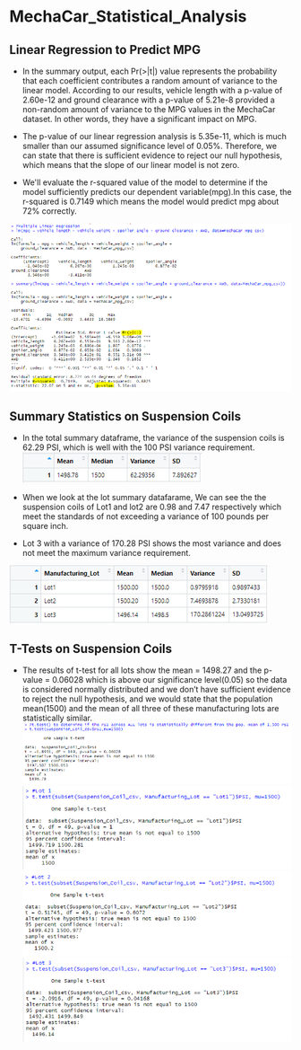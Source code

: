 # MechaCar_Statistical_Analysis

## Linear Regression to Predict MPG

- In the summary output, each Pr(>|t|) value represents the probability that each coefficient contributes a random amount of variance to the linear model. According to our results, vehicle length with a p-value of 2.60e-12 and ground clearance with a p-value of 5.21e-8 provided a non-random amount of variance to the MPG values in the MechaCar dataset. In other words, they have a significant impact on MPG.

- The p-value of our linear regression analysis is 5.35e-11, which is much smaller than our assumed significance level of 0.05%. Therefore, we can state that there is sufficient evidence to reject our null hypothesis, which means that the slope of our linear model is not zero.

- We'll evaluate the r-squared value of the model to determine if the model sufficiently predicts our dependent variable(mpg).In this case, the r-squared is 0.7149 which means the model would predict mpg about 72% correctly.

![Dev1.PNG](https://github.com/tjavaheripour/MechaCar_Statistical_Analysis/blob/main/images/Dev1.PNG)

## Summary Statistics on Suspension Coils

-	In the total summary dataframe, the variance of the suspension coils is 62.29 PSI, which is well with the 100 PSI variance requirement.
![total_summary.PNG](https://github.com/tjavaheripour/MechaCar_Statistical_Analysis/blob/main/images/total_summary.PNG)


-	When we look at the lot summary datafarame, We can see the the suspension coils of Lot1 and lot2 are 0.98 and 7.47 respectively which meet the standards of not exceeding a variance of 100 pounds per square inch.
-	Lot 3 with a variance of 170.28 PSI shows the most variance and does not meet the maximum variance requirement.

![lot_summary.PNG](https://github.com/tjavaheripour/MechaCar_Statistical_Analysis/blob/main/images/lot_summary.PNG)

## T-Tests on Suspension Coils

- The results of t-test for all lots show the mean = 1498.27 and the p-value = 0.06028 which is above our significance level(0.05) so the data is considered normally distributed and we don’t have sufficient evidence to reject the null hypothesis, and we would state that the population mean(1500) and the mean of all three of these manufacturing lots are statistically similar.
![T_test_all_lots.PNG](https://github.com/tjavaheripour/MechaCar_Statistical_Analysis/blob/main/images/T_test_all_lots.PNG)
![lot1.PNG](https://github.com/tjavaheripour/MechaCar_Statistical_Analysis/blob/main/images/lot1.PNG)
![lot2.PNG](https://github.com/tjavaheripour/MechaCar_Statistical_Analysis/blob/main/images/lot2.PNG)
![lot3.PNG](https://github.com/tjavaheripour/MechaCar_Statistical_Analysis/blob/main/images/lot3.PNG)
